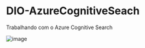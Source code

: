# DIO-AzureCognitiveSeach
Trabalhando com o Azure Cognitive Search

![image](https://github.com/user-attachments/assets/78f918cc-a830-47c0-a8f1-6be3373e714f)

